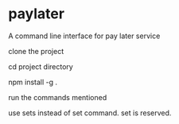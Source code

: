 # paylater
A command line interface for pay later service

clone the project

cd project directory

npm install -g .

run the commands mentioned

use sets instead of set command. set is reserved.
